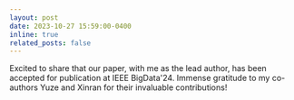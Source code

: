 ```yaml
---
layout: post
date: 2023-10-27 15:59:00-0400
inline: true
related_posts: false
---
```


Excited to share that our paper, with me as the lead author, has been accepted for publication at IEEE BigData'24. Immense gratitude to my co-authors Yuze and Xinran for their invaluable contributions!